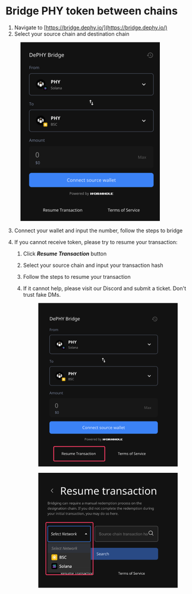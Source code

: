 # Bridge PHY token between chains

1. Navigate to [https://bridge.dephy.io/](https://bridge.dephy.io/)
2. Select your source chain and destination chain

<figure><img src="../.gitbook/assets/image (13).png" alt="" width="375"><figcaption></figcaption></figure>

3. Connect your wallet and input the number, follow the steps to bridge
4.  If you cannot receive token, please try to resume your transaction:

    1. Click _**Resume Transaction**_ button
    2. Select your source chain and input your transaction hash
    3. Follow the steps to resume your transaction
    4.  If it cannot help, please visit our Discord and submit a ticket. Don't trust fake DMs.

        <div><figure><img src="../.gitbook/assets/image (14).png" alt="" width="375"><figcaption></figcaption></figure> <figure><img src="../.gitbook/assets/image (15).png" alt="" width="375"><figcaption></figcaption></figure></div>


